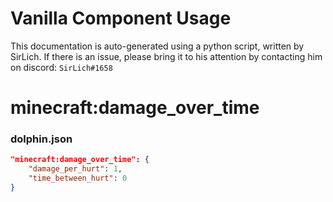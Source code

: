 # Vanilla Component Usage
This documentation is auto-generated using a python script, written by SirLich. If there is an issue, please bring it to his attention by contacting him on discord: `SirLich#1658`

# minecraft:damage_over_time
### dolphin.json
```JSON
"minecraft:damage_over_time": {
    "damage_per_hurt": 1,
    "time_between_hurt": 0
}
```

